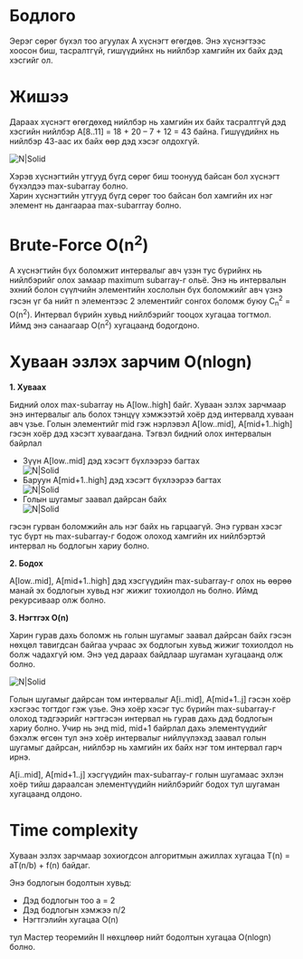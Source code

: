 # Бодлого
Эерэг сөрөг бүхэл тоо агуулах А хүснэгт өгөгдөв. Энэ хүснэгтээс хоосон биш, тасралтгүй, гишүүдийнх нь нийлбэр хамгийн их байх дэд хэсгийг ол.

# Жишээ  
Дараах хүснэгт өгөгдөхөд нийлбэр нь хамгийн их байх тасралтгүй дэд хэсгийн нийлбэр A[8..11] = 18 + 20 – 7 + 12 = 43 байна. Гишүүдийнх нь нийлбэр 43-аас их байх өөр дэд хэсэг олдохгүй.

![N|Solid](https://github.com/Nyamdavaa2k01/ICSI313-Algorithm-Analysis-Design-Problems/blob/main/bod02-max-subarray/analysis/example0.png?raw=true)

Хэрэв хүснэгтийн утгууд бүгд сөрөг биш тоонууд байсан бол хүснэгт бүхэлдээ max-subarray болно. <br>
Харин хүснэгтийн утгууд бүгд сөрөг тоо байсан бол хамгийн их нэг элемент нь дангаараа max-subarrray болно.

# Brute-Force O(n<sup>2</sup>)
А хүснэгтийн бүх боломжит интервалыг авч үзэн тус бүрийнх нь нийлбэрийг олох замаар maximum subarray-г ольё. Энэ нь интервалын эхний болон сүүлчийн элементийн хослолын бүх боломжийг авч үзнэ гэсэн үг ба нийт n элементээс 2 элементийг сонгох боломж буюу C<sub>n</sub><sup>2</sup> =  O(n<sup>2</sup>). 
Интервал бүрийн хувьд нийлбэрийг тооцох хугацаа тогтмол.
Иймд энэ санаагаар O(n<sup>2</sup>) хугацаанд бодогдоно.

# Хуваан эзлэх зарчим O(nlogn)
**1. Хуваах**

Бидний олох max-subarray нь A[low..high] байг. Хуваан эзлэх зарчмаар энэ интервалыг аль болох тэнцүү хэмжээтэй хоёр дэд интервалд хуваан авч үзье. Голын элементийг mid гэж нэрлэвэл A[low..mid], A[mid+1..high] гэсэн хоёр дэд хэсэгт хуваагдана. Тэгвэл бидний олох интервалын байрлал
- Зүүн A[low..mid] дэд хэсэгт бүхлээрээ багтах<br>
![N|Solid](https://github.com/Nyamdavaa2k01/ICSI313-Algorithm-Analysis-Design-Problems/blob/main/bod02-max-subarray/analysis/example1.png?raw=true)
- Баруун A[mid+1..high] дэд хэсэгт бүхлээрээ багтах<br>
![N|Solid](https://github.com/Nyamdavaa2k01/ICSI313-Algorithm-Analysis-Design-Problems/blob/main/bod02-max-subarray/analysis/example2.png?raw=true)
- Голын шугамыг заавал дайрсан байх<br>
![N|Solid](https://github.com/Nyamdavaa2k01/ICSI313-Algorithm-Analysis-Design-Problems/blob/main/bod02-max-subarray/analysis/example3.png?raw=true)

гэсэн гурван боломжийн аль нэг байх нь гарцаагүй. Энэ гурван хэсэг тус бүрт нь max-subarray-г бодож олоход хамгийн их нийлбэртэй интервал нь бодлогын хариу болно.


**2. Бодох**

A[low..mid], A[mid+1..high] дэд хэсгүүдийн max-subarray-г олох нь өөрөө манай эх бодлогын хувьд нэг жижиг тохиолдол нь болно. Иймд рекурсиваар олж болно.

**3. Нэгтгэх O(n)**

Харин гурав дахь боломж нь голын шугамыг заавал дайрсан байх гэсэн нөхцөл тавигдсан байгаа учраас эх бодлогын хувьд жижиг тохиолдол нь болж чадахгүй юм. Энэ үед дараах байдлаар шугаман хугацаанд олж болно.

![N|Solid](https://github.com/Nyamdavaa2k01/ICSI313-Algorithm-Analysis-Design-Problems/blob/main/bod02-max-subarray/analysis/example4.png?raw=true)

Голын шугамыг дайрсан том интервалыг A[i..mid], A[mid+1..j] гэсэн хоёр хэсгээс тогтдог гэж үзье. Энэ хоёр хэсэг тус бүрийн max-subarray-г олоход тэдгээрийг нэгтгэсэн интервал нь гурав дахь дэд бодлогын хариу болно. Учир нь энд mid, mid+1 байрлал дахь элементүүдийг бэхэлж өгсөн тул энэ хоёр интервалыг нийлүүлэхэд заавал голын шугамыг дайрсан, нийлбэр нь хамгийн их байх нэг том интервал гарч ирнэ.

A[i..mid], A[mid+1..j] хэсгүүдийн max-subarray-г голын шугамаас эхлэн хоёр тийш дараалсан элементүүдийн нийлбэрийг бодох тул шугаман хугацаанд олдоно.

# Time complexity

Хуваан эзлэх зарчмаар зохиогдсон алгоритмын ажиллах хугацаа T(n) = aT(n/b) + f(n) байдаг.

Энэ бодлогын бодолтын хувьд:
-	Дэд бодлогын тоо a = 2
-	Дэд бодлогын хэмжээ n/2
-	Нэгтгэлийн хугацаа O(n)

тул Мастер теоремийн II нөхцлөөр нийт бодолтын хугацаа O(nlogn) болно. 
